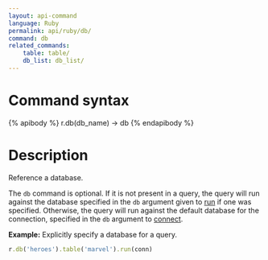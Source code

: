 ```yaml
---
layout: api-command
language: Ruby
permalink: api/ruby/db/
command: db
related_commands:
    table: table/
    db_list: db_list/
---
```



# Command syntax #

{% apibody %}
r.db(db_name) &rarr; db
{% endapibody %}

# Description #

Reference a database.

The `db` command is optional. If it is not present in a query, the query will run against the database specified in the `db` argument given to [run](/api/ruby/run) if one was specified. Otherwise, the query will run against the default database for the connection, specified in the `db` argument to [connect](/api/ruby/connect).

__Example:__ Explicitly specify a database for a query.

```rb
r.db('heroes').table('marvel').run(conn)
```
